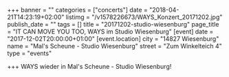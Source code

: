 +++
banner = ""
categories = ["concerts"]
date = "2018-04-21T14:23:19+02:00"
listimg = "/v1578226673/WAYS_Konzert_20171202.jpg"
publish_date = ""
tags = []
title = "20171202-studio-wiesenburg"
page_title = "IT CAN MOVE YOU TOO, WAYS im Studio Wiesenburg"
[event]
date = "2017-12-02T20:00:00+01:00"
[event.location]
city = "14827 Wiesenburg"
name = "Mal's Scheune - Studio Wiesenburg"
street = "Zum Winkelteich 4"
type = "events"

+++
WAYS wieder in Mal's Scheune - Studio Wiesenburg!
